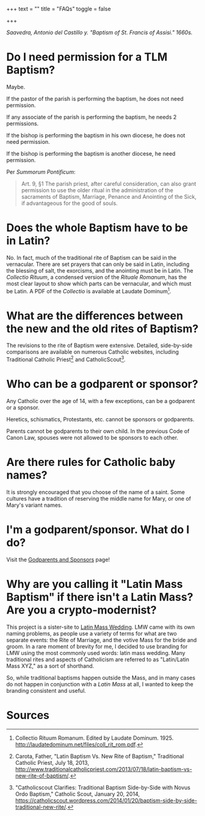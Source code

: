 +++
text = ""
title = "FAQs"
toggle = false

+++

_Saavedra, Antonio del Castillo y. "Baptism of St. Francis of Assisi." 1660s._

# Do I need permission for a TLM Baptism? 

Maybe. 

If the pastor of the parish is performing the baptism, he does not need permission. 

If any associate of the parish is performing the baptism, he needs 2 permissions. 

If the bishop is performing the baptism in his own diocese, he does not need permission. 

If the bishop is performing the baptism is another diocese, he need permission.

Per _Summorum Pontificum_: 

> Art. 9, §1  The parish priest, after careful consideration, can also grant permission to use the older ritual in the administration of the sacraments of Baptism, Marriage, Penance and Anointing of the Sick, if advantageous for the good of souls.

# Does the whole Baptism have to be in Latin? 

No. In fact, much of the traditional rite of Baptism can be said in the vernacular. There are set prayers that can only be said in Latin, including the blessing of salt, the exorcisms, and the anointing must be in Latin. The _Collectio Rituum_, a condensed version of the _Rituale Romanum_, has the most clear layout to show which parts can be vernacular, and which must be Latin. A PDF of the _Collectio_ is available at Laudate Dominum[^1]. 

# What are the differences between the new and the old rites of Baptism?

The revisions to the rite of Baptism were extensive. Detailed, side-by-side comparisons are available on numerous Catholic websites, including Traditional Catholic Priest[^2] and CatholicScout[^3]. 

# Who can be a godparent or sponsor? 

Any Catholic over the age of 14, with a few exceptions, can be a godparent or a sponsor. 

Heretics, schismatics, Protestants, etc. cannot be sponsors or godparents. 

Parents cannot be godparents to their own child. In the previous Code of Canon Law, spouses were not allowed to be sponsors to each other.

# Are there rules for Catholic baby names? 

It is strongly encouraged that you choose of the name of a saint. Some cultures have a tradition of reserving the middle name for Mary, or one of Mary's variant names. 

# I'm a godparent/sponsor. What do I do?

Visit the [Godparents and Sponsors](https://latinmassbaptism.com/godparents-and-sponsors/) page!

# Why are you calling it "Latin Mass Baptism" if there isn't a Latin Mass? Are you a crypto-modernist? 

This project is a sister-site to [Latin Mass Wedding](https://latinmasswedding.com/). LMW came with its own naming problems, as people use a variety of terms for what are two separate events: the Rite of Marriage, and the votive Mass for the bride and groom. In a rare moment of brevity for me, I decided to use branding for LMW using the most commonly used words: latin mass wedding. Many traditional rites and aspects of Catholicism are referred to as "Latin/Latin Mass XYZ," as a sort of shorthand. 

So, while traditional baptisms happen outside the Mass, and in many cases do not happen in conjunction with a _Latin Mass_ at all, I wanted to keep the branding consistent and useful. 

# Sources 

[^1]: Collectio Rituum Romanum. Edited by Laudate Dominum. 1925. http://laudatedominum.net/files/coll_rit_rom.pdf.

[^2]: Carota, Father, "Latin Baptism Vs. New Rite of Baptism," Traditional Catholic Priest, July 18, 2013, http://www.traditionalcatholicpriest.com/2013/07/18/latin-baptism-vs-new-rite-of-baptism/.

[^3]: "Catholicscout Clarifies: Traditional Baptism Side-by-Side with Novus Ordo Baptism," Catholic Scout, January 20, 2014, https://catholicscout.wordpress.com/2014/01/20/baptism-side-by-side-traditional-new-rite/.



